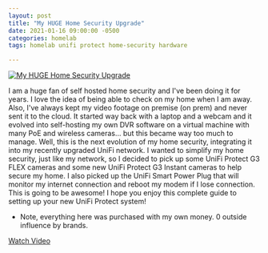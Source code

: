 ```yaml
---
layout: post
title: "My HUGE Home Security Upgrade"
date: 2021-01-16 09:00:00 -0500
categories: homelab
tags: homelab unifi protect home-security hardware

---
```


[![My HUGE Home Security Upgrade](https://img.youtube.com/vi/W9XgDZAezkg/0.jpg)](https://www.youtube.com/watch?v=W9XgDZAezkg "My HUGE Home Security Upgrade")

I am a huge fan of self hosted home security and I've been doing it for years. I love the idea of being able to check on my home when I am away.  Also, I've always kept my video footage on premise (on prem) and never sent it to the cloud.  It started way back with a laptop and a webcam and it evolved into self-hosting my own DVR software on a virtual machine with many PoE and wireless cameras... but this became way too much to manage. Well, this is the next evolution of my home security, integrating it into my recently upgraded UniFi network.  I wanted to simplify my home security, just like my network, so I decided to pick up some UniFi Protect G3 FLEX cameras and some new UniFi Protect G3 Instant cameras to help secure my home.  I also picked up the UniFi Smart Power Plug that will monitor my internet connection and reboot my modem if I lose connection.  This is going to be awesome! I hope you enjoy this complete guide to setting up your new UniFi Protect system!

* Note, everything here was purchased with my own money. 0 outside influence by brands.

[Watch Video](https://www.youtube.com/watch?v=W9XgDZAezkg)
